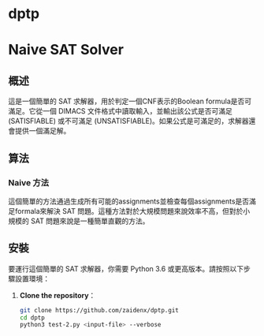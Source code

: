 # dptp
# Naive SAT Solver

## 概述
這是一個簡單的 SAT 求解器，用於判定一個CNF表示的Boolean formula是否可滿足。它從一個 DIMACS 文件格式中讀取輸入，並輸出該公式是否可滿足 (SATISFIABLE) 或不可滿足 (UNSATISFIABLE)。如果公式是可滿足的，求解器還會提供一個滿足解。

## 算法
### Naive 方法
這個簡單的方法通過生成所有可能的assignments並檢查每個assignments是否滿足formala來解決 SAT 問題。這種方法對於大規模問題來說效率不高，但對於小規模的 SAT 問題來說是一種簡單直觀的方法。

## 安裝
要運行這個簡單的 SAT 求解器，你需要 Python 3.6 或更高版本。請按照以下步驟設置環境：

1. **Clone the repository**：
   ```sh
   git clone https://github.com/zaidenx/dptp.git
   cd dptp
   python3 test-2.py <input-file> --verbose

